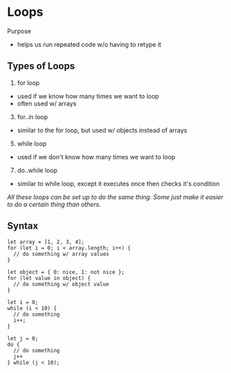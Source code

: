 # Loops
Purpose
- helps us run repeated code w/o having to retype it  

## Types of Loops
1. for loop
  - used if we know how many times we want to loop
  - often used w/ arrays
3. for..in loop
  - similar to the for loop, but used w/ objects instead of arrays
5. while loop
  - used if we don't know how many times we want to loop
7. do..while loop
  - similar to while loop, except it executes once then checks it's condition  

*All these loops can be set up to do the same thing. Some just make it easier to do a certain thing than others.*  

## Syntax
```
let array = [1, 2, 3, 4];
for (let i = 0; i < array.length; i++) {
  // do something w/ array values
}

let object = { 0: nice, 1: not nice };
for (let value in object) {
  // do something w/ object value
}

let i = 0;
while (i < 10) {
  // do something
  i++;
}

let j = 0;
do {
  // do something
  j++
} while (j < 10);
```
